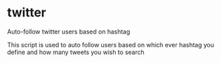 twitter
=======

Auto-follow twitter users based on hashtag

This script is used to auto follow users based on which ever hashtag you define and how many tweets you wish to search

